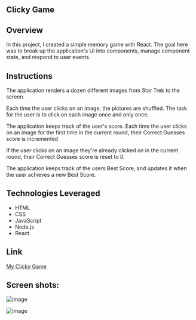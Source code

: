 ## Clicky Game<br>
## Overview
In this project, I created a simple memory game with React. The goal here was to break up the application's UI into components, manage component state, and respond to user events.

## Instructions
The application renders a dozen different images from Star Trek to the screen.

Each time the user clicks on an image, the pictures are shuffled. The task for the user is to click on each image once and only once.

The application keeps track of the user's score. Each time the user clicks on an image for the first time in the current round, their Correct Guesses score is incremented

If the user clicks on an image they're already clicked on in the current round, their Correct Guesses score is reset to 0.

The application keeps track of the users Best Score, and updates it when the user achieves a new Best Score.<br>
## Technologies Leveraged
  * HTML
  * CSS
  * JavaScript
  * Node.js
 * React

 ## Link

[My Clicky Game  ](https://sumirpv.github.io/clicky-game/)

## Screen shots:
![image](https://user-images.githubusercontent.com/26572619/38905527-0e03c6cc-4266-11e8-8049-2a9386b7eefa.png)

![image](https://user-images.githubusercontent.com/26572619/38905531-1739d984-4266-11e8-9119-8ee7430d1c1a.png)